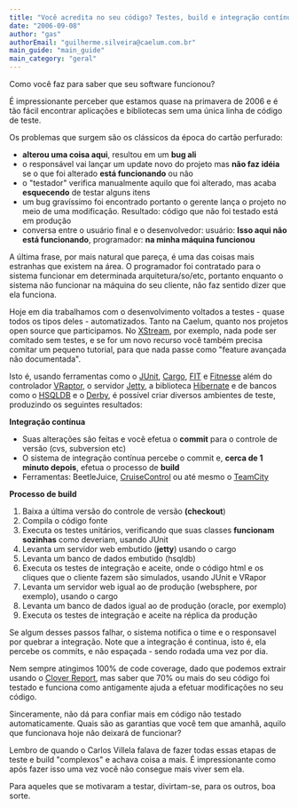 ```yaml
---
title: "Você acredita no seu código? Testes, build e integração contínua"
date: "2006-09-08"
author: "gas"
authorEmail: "guilherme.silveira@caelum.com.br"
main_guide: "main_guide"
main_category: "geral"
---
```


Como você faz para saber que seu software funcionou?

É impressionante perceber que estamos quase na primavera de 2006 e é tão fácil encontrar aplicações e bibliotecas sem uma única linha de código de teste.

Os problemas que surgem são os clássicos da época do cartão perfurado:

- **alterou uma coisa aqui**, resultou em um **bug ali**
- o responsável vai lançar um update novo do projeto mas **não faz idéia** se o que foi alterado **está funcionando** ou não
- o "testador" verifica manualmente aquilo que foi alterado, mas acaba **esquecendo** de testar alguns itens
- um bug gravíssimo foi encontrado portanto o gerente lança o projeto no meio de uma modificação. Resultado: código que não foi testado está em produção
- conversa entre o usuário final e o desenvolvedor: usuário: **Isso aqui não está funcionando**, programador: **na minha máquina funcionou**

A última frase, por mais natural que pareça, é uma das coisas mais estranhas que existem na área. O programador foi contratado para o sistema funcionar em determinada arquitetura/so/etc, portanto enquanto o sistema não funcionar na máquina do seu cliente, não faz sentido dizer que ela funciona.

Hoje em dia trabalhamos com o desenvolvimento voltados a testes - quase todos os tipos deles - automatizados. Tanto na Caelum, quanto nos projetos open source que participamos. No [XStream](http://xstream.codehaus.org/), por exemplo, nada pode ser comitado sem testes, e se for um novo recurso você também precisa comitar um pequeno tutorial, para que nada passe como "feature avançada não documentada".

Isto é, usando ferramentas como o [JUnit](http://www.junit.org), [Cargo](http://cargo.codehaus.org), [FIT](http://fit.c2.com/) e [Fitnesse](http://www.fitnesse.org) além do controlador [VRaptor](http://www.vraptor.org), o servidor [Jetty](http://www.mortbay.org), a biblioteca [Hibernate](http://www.hibernate.org) e de bancos como o [HSQLDB](http://www.hsqldb.org) e o [Derby](http://db.apache.org/derby), é possível criar diversos ambientes de teste, produzindo os seguintes resultados:

**Integração contínua**

- Suas alterações são feitas e você efetua o **commit** para o controle de versão (cvs, subversion etc)
- O sistema de integração contínua percebe o commit e, **cerca de 1 minuto depois**, efetua o processo de **build**
- Ferramentas: BeetleJuice, [CruiseControl](http://cruisecontrol.sourceforge.net) ou até mesmo o [TeamCity](http://www.jetbrains.com/teamcity/)

**Processo de build**

1. Baixa a última versão do controle de versão **(checkout**)
2. Compila o código fonte
3. Executa os testes unitários, verificando que suas classes **funcionam sozinhas** como deveriam, usando JUnit
4. Levanta um servidor web embutido (**jetty**) usando o cargo
5. Levanta um banco de dados embutido (hsqldb)
6. Executa os testes de integração e aceite, onde o código html e os cliques que o cliente fazem são simulados, usando JUnit e VRapor
7. Levanta um servidor web igual ao de produção (websphere, por exemplo), usando o cargo
8. Levanta um banco de dados igual ao de produção (oracle, por exemplo)
9. Executa os testes de integração e aceite na réplica da produção

Se algum desses passos falhar, o sistema notifica o time e o responsavel por quebrar a integração. Note que a integração é continua, isto é, ela percebe os commits, e não espaçada - sendo rodada uma vez por dia.

Nem sempre atingimos 100% de code coverage, dado que podemos extrair usando o [Clover Report](http://www.cenqua.com/clover/), mas saber que 70% ou mais do seu código foi testado e funciona como antigamente ajuda a efetuar modificações no seu código.

Sinceramente, não dá para confiar mais em código não testado automaticamente. Quais são as garantias que você tem que amanhã, aquilo que funcionava hoje não deixará de funcionar?

Lembro de quando o Carlos Villela falava de fazer todas essas etapas de teste e build "complexos" e achava coisa a mais. É impressionante como após fazer isso uma vez você não consegue mais viver sem ela.

Para aqueles que se motivaram a testar, divirtam-se, para os outros, boa sorte.
